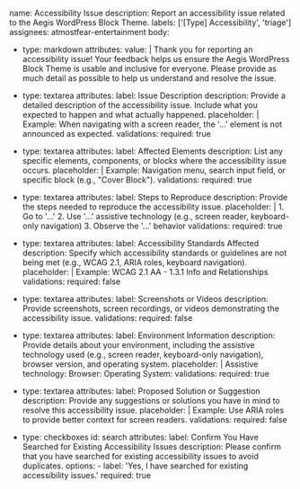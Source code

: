 name: Accessibility Issue
description: Report an accessibility issue related to the Aegis WordPress Block Theme.
labels: ['[Type] Accessibility', 'triage']
assignees: atmostfear-entertainment
body:
  - type: markdown
    attributes:
      value: |
        Thank you for reporting an accessibility issue! Your feedback helps us ensure the Aegis WordPress Block Theme is usable and inclusive for everyone. Please provide as much detail as possible to help us understand and resolve the issue.

  - type: textarea
    attributes:
      label: Issue Description
      description: Provide a detailed description of the accessibility issue. Include what you expected to happen and what actually happened.
      placeholder: |
        Example: When navigating with a screen reader, the '...' element is not announced as expected.
    validations:
      required: true

  - type: textarea
    attributes:
      label: Affected Elements
      description: List any specific elements, components, or blocks where the accessibility issue occurs.
      placeholder: |
        Example: Navigation menu, search input field, or specific block (e.g., "Cover Block").
    validations:
      required: true

  - type: textarea
    attributes:
      label: Steps to Reproduce
      description: Provide the steps needed to reproduce the accessibility issue.
      placeholder: |
        1. Go to '...'
        2. Use '...' assistive technology (e.g., screen reader, keyboard-only navigation)
        3. Observe the '...' behavior
    validations:
      required: true

  - type: textarea
    attributes:
      label: Accessibility Standards Affected
      description: Specify which accessibility standards or guidelines are not being met (e.g., WCAG 2.1, ARIA roles, keyboard navigation).
      placeholder: |
        Example: WCAG 2.1 AA - 1.3.1 Info and Relationships
    validations:
      required: false

  - type: textarea
    attributes:
      label: Screenshots or Videos
      description: Provide screenshots, screen recordings, or videos demonstrating the accessibility issue.
    validations:
      required: false

  - type: textarea
    attributes:
      label: Environment Information
      description: Provide details about your environment, including the assistive technology used (e.g., screen reader, keyboard-only navigation), browser version, and operating system.
      placeholder: |
        Assistive technology: 
        Browser: 
        Operating System:
    validations:
      required: true

  - type: textarea
    attributes:
      label: Proposed Solution or Suggestion
      description: Provide any suggestions or solutions you have in mind to resolve this accessibility issue.
      placeholder: |
        Example: Use ARIA roles to provide better context for screen readers.
    validations:
      required: false

  - type: checkboxes
    id: search
    attributes:
      label: Confirm You Have Searched for Existing Accessibility Issues
      description: Please confirm that you have searched for existing accessibility issues to avoid duplicates.
      options:
        - label: 'Yes, I have searched for existing accessibility issues.'
          required: true
